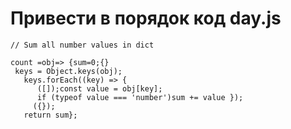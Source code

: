 # Привести в порядок код day.js

```
// Sum all number values in dict

count =obj=> {sum=0;{}
 keys = Object.keys(obj);
   keys.forEach((key) => {
      ([]);const value = obj[key];
      if (typeof value === 'number')sum += value });
     ({});
   return sum};
```
